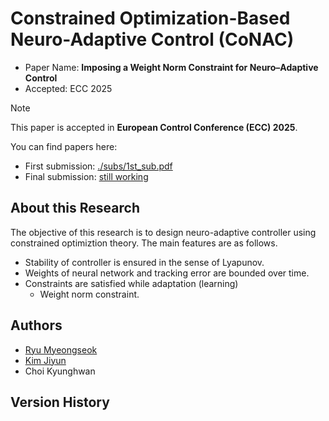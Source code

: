 # Constrained Optimization-Based Neuro-Adaptive Control (CoNAC)

- Paper Name: **Imposing a Weight Norm Constraint for Neuro–Adaptive Control**
- Accepted: ECC 2025

> [!Note]
> This paper is accepted in __European Control Conference (ECC) 2025__. 

You can find papers here:

- First submission: [./subs/1st_sub.pdf](./subs/1st_sub.pdf)
- Final submission: [still working](./manuscript.pdf)

## About this Research

The objective of this research is to design neuro-adaptive controller using constrained optimiztion theory. 
The main features are as follows.

- Stability of controller is ensured in the sense of Lyapunov.
- Weights of neural network and tracking error are bounded over time.
- Constraints are satisfied while adaptation (learning)
    - Weight norm constraint.

## Authors

- [Ryu Myeongseok](https://gitlab.com/DDingR)
- [Kim Jiyun](https://github.com/jixyuxn)
- Choi Kyunghwan

## Version History



